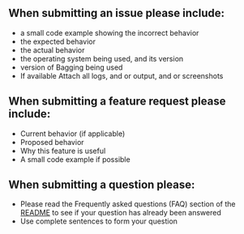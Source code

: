 ## When submitting an issue please include:
* a small code example showing the incorrect behavior
* the expected behavior
* the actual behavior
* the operating system being used, and its version
* version of Bagging being used
* If available Attach all logs, and or output, and or screenshots

## When submitting a feature request please include:
* Current behavior (if applicable)
* Proposed behavior
* Why this feature is useful
* A small code example if possible

## When submitting a question please:
* Please read the Frequently asked questions (FAQ) section of the [README](README.md) to see if your question has already been answered
* Use complete sentences to form your question